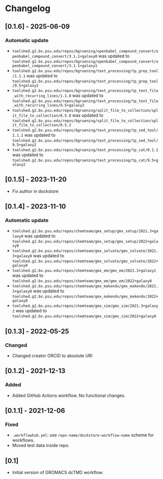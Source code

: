 # Changelog

## [0.1.6] - 2025-06-09

### Automatic update
- `toolshed.g2.bx.psu.edu/repos/bgruening/openbabel_compound_convert/openbabel_compound_convert/3.1.1+galaxy0` was updated to `toolshed.g2.bx.psu.edu/repos/bgruening/openbabel_compound_convert/openbabel_compound_convert/3.1.1+galaxy1`
- `toolshed.g2.bx.psu.edu/repos/bgruening/text_processing/tp_grep_tool/1.1.1` was updated to `toolshed.g2.bx.psu.edu/repos/bgruening/text_processing/tp_grep_tool/9.5+galaxy2`
- `toolshed.g2.bx.psu.edu/repos/bgruening/text_processing/tp_text_file_with_recurring_lines/1.1.0` was updated to `toolshed.g2.bx.psu.edu/repos/bgruening/text_processing/tp_text_file_with_recurring_lines/9.5+galaxy2`
- `toolshed.g2.bx.psu.edu/repos/bgruening/split_file_to_collection/split_file_to_collection/0.5.0` was updated to `toolshed.g2.bx.psu.edu/repos/bgruening/split_file_to_collection/split_file_to_collection/0.5.2`
- `toolshed.g2.bx.psu.edu/repos/bgruening/text_processing/tp_sed_tool/1.1.1` was updated to `toolshed.g2.bx.psu.edu/repos/bgruening/text_processing/tp_sed_tool/9.5+galaxy2`
- `toolshed.g2.bx.psu.edu/repos/bgruening/text_processing/tp_cat/0.1.1` was updated to `toolshed.g2.bx.psu.edu/repos/bgruening/text_processing/tp_cat/9.5+galaxy2`

## [0.1.5] - 2023-11-20

- Fix author in dockstore

## [0.1.4] - 2023-11-10

### Automatic update
- `toolshed.g2.bx.psu.edu/repos/chemteam/gmx_setup/gmx_setup/2021.3+galaxy0` was updated to `toolshed.g2.bx.psu.edu/repos/chemteam/gmx_setup/gmx_setup/2022+galaxy0`
- `toolshed.g2.bx.psu.edu/repos/chemteam/gmx_solvate/gmx_solvate/2021.3+galaxy0` was updated to `toolshed.g2.bx.psu.edu/repos/chemteam/gmx_solvate/gmx_solvate/2022+galaxy0`
- `toolshed.g2.bx.psu.edu/repos/chemteam/gmx_em/gmx_em/2021.3+galaxy1` was updated to `toolshed.g2.bx.psu.edu/repos/chemteam/gmx_em/gmx_em/2022+galaxy0`
- `toolshed.g2.bx.psu.edu/repos/chemteam/gmx_makendx/gmx_makendx/2021.3+galaxy0` was updated to `toolshed.g2.bx.psu.edu/repos/chemteam/gmx_makendx/gmx_makendx/2022+galaxy0`
- `toolshed.g2.bx.psu.edu/repos/chemteam/gmx_sim/gmx_sim/2021.3+galaxy2` was updated to `toolshed.g2.bx.psu.edu/repos/chemteam/gmx_sim/gmx_sim/2022+galaxy0`

## [0.1.3] - 2022-05-25

### Changed
- Changed creator ORCID to absolute URI

## [0.1.2] - 2021-12-13

### Added
- Added GitHub Actions workflow. No functional changes.

## [0.1.1] - 2021-12-06

### Fixed
- `.workflowhub.yml`: use `repo-name/dockstore-workflow-name` scheme for workflows.
- Moved test data inside repo.

## [0.1]

- Initial version of GROMACS dcTMD workflow.

